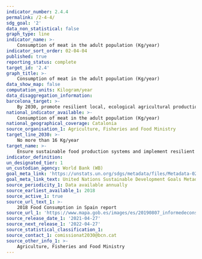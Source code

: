 ```yaml
---
indicator_number: 2.4.4
permalink: /2-4-4/
sdg_goal: '2'
data_non_statistical: false
graph_type: line
indicator_name: >-
    Consumption of meat in the adult population (Kg/year)
indicator_sort_order: 02-04-04
published: true
reporting_status: complete
target_id: '2.4'
graph_title: >-
    Consumption of meat in the adult population (Kg/year)
data_show_map: false
computation_units: Kilogram/year
data_disaggregation_information:
barcelona_target: >-
    By 2030, promote resilient local, ecological agricultural production through the retail and wholesale commercial network and promote the adoption of the Planetary Health Diet
national_indicator_available: >-
    Consumption of meat in the adult population (Kg/year)
national_geographical_coverage: Catalonia 
source_organisation_1: Agriculture, Fisheries and Food Ministry
target_line_2030: >-
    No more than 16 Kg/year
target_name: >-
    Ensure sustainable food production systems and implement resilient agricultural practices that increase productivity and production, help to maintain ecosystems, and strengthen capacity for adaptation to climate change, extreme weather, droughts, flooding and other disasters while also progressively improving land and soil quality
indicator_definition:
un_designated_tier: 1
un_custodian_agency: World Bank (WB)
goal_meta_link: 'https://unstats.un.org/sdgs/metadata/files/Metadata-02-04-01.pdf'
goal_meta_link_text: United Nations Sustainable Development Goals Metadata (pdf 894kB)
source_periodicity_1: Data available annually
source_earliest_available_1: 2018
source_active_1: true
source_url_text_1: >-
    2018 Food Consumption in Spain report 
source_url_1: 'https://www.mapa.gob.es/images/es/20190807_informedeconsumo2018pdf_tcm30-512256.pdf'
source_release_date_1: '2021-04-27'
source_next_release_1: '2022-04-27'
source_statistical_classification_1: 
source_contact_1: comissionat2030@bcn.cat
source_other_info_1: >-
    Agriculture, Fisheries and Food Ministry
---
```

